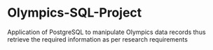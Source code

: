 # Olympics-SQL-Project
Application of PostgreSQL to manipulate Olympics data records thus retrieve the required information as per research requirements

